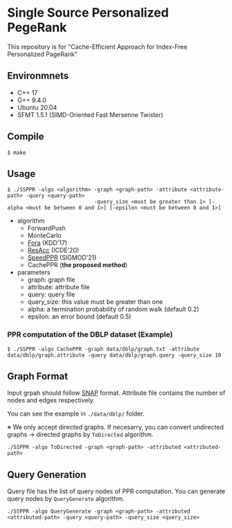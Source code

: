 # Single Source Personalized PegeRank
This repository is for "Cache-Efficient Approach for Index-Free Personalized PageRank"

## Environmnets
- C++ 17
- G++ 9.4.0
- Ubuntu 20.04
- SFMT 1.5.1 (SIMD-Oriented Fast Mersenne Twister)

## Compile
```
$ make
```

## Usage


```
$ ./SSPPR -algo <algorithm> -graph <graph-path> -attribute <attribute-path> -query <query-path>
                            -query_size <must be greater than 1> [-alpha <must be between 0 and 1>] [-epsilon <must be between 0 and 1>]
```

- algorithm
  - ForwardPush
  - MonteCarlo
  - [Fora](https://dl.acm.org/doi/abs/10.1145/3097983.3098072) (KDD'17)
  - [ResAcc](https://ieeexplore.ieee.org/abstract/document/9101811) (ICDE'20)
  - [SpeedPPR](https://dl.acm.org/doi/abs/10.1145/3448016.3457298) (SIGMOD'21)
  - CachePPR (**the proposed method**)
- parameters
  - graph: graph file
  - attribute: attribute file
  - query: query file
  - query_size: this value must be greater than one 
  - alpha: a termination probability of random walk (default 0.2)
  - epsilon: an error bound (default 0.5)

### PPR computation of the DBLP dataset (Example)
```
$ ./SSPPR -algo CachePPR -graph data/dblp/graph.txt -attribute data/dblp/graph.attribute -query data/dblp/graph.query -query_size 10
```

## Graph Format
Input grpah should follow [SNAP](http://snap.stanford.edu/data/) format.
Attribute file contains the number of nodes and edges respectively.

You can see the example in ```./data/dblp/``` folder.



※ We only accept directed graphs. If necesarry, you can convert undirected graphs -> directed graphs by ```ToDirected``` algorithm.
```
./SSPPR -algo ToDirected -graph <graph-path> -attributed <attributed-path>
```

## Query Generation
Query file has the list of query nodes of PPR computation.
You can generate query nodes by ```QueryGenerate``` algorithm.
```
./SSPPR -algo QueryGenerate -graph <graph-path> -attributed <attributed-path> -query <query-path> -query_size <query_size>
```

